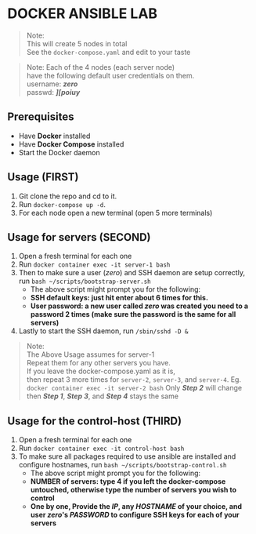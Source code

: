 # DOCKER ANSIBLE LAB

> Note: \
> This will create 5 nodes in total \
> See the `docker-compose.yaml` and edit to your taste

> Note:
> Each of the 4 nodes (each server node) \
> have the following default user credentials on them. \
> username: **_zero_** \
> passwd: **_\][poiuy_**


## Prerequisites 
- Have **Docker** installed
- Have **Docker Compose** installed
- Start the Docker daemon

## Usage (FIRST)

1. Git clone the repo and cd to it.
2. Run `docker-compose up -d`.
3. For each node open a new terminal (open 5 more terminals)

## Usage for servers (SECOND)
1. Open a fresh terminal for each one
2. Run `docker container exec -it server-1 bash`
3. Then to make sure a user (_zero_) and SSH daemon are setup correctly, run `bash ~/scripts/bootstrap-server.sh`
   - The above script might prompt you for the following:
   - **SSH default keys: just hit enter about 6 times for this.**
   - **User password: a new user called _zero_ was created you need to a password 2 times (make sure the password is the same for all servers)**
4. Lastly to start the SSH daemon, run `/sbin/sshd -D &`

> Note: \
> The Above Usage assumes for server-1 \
> Repeat them for any other servers you have. \
> If you leave the docker-compose.yaml as it is, \
> then repeat 3 more times for `server-2`, `server-3`, and `server-4`.
> Eg. `docker container exec -it server-2 bash`
> Only **_Step 2_** will change then  **_Step 1_**, **_Step 3_**, and **_Step 4_** stays the same


## Usage for the control-host (THIRD)
1. Open a fresh terminal for each one
2. Run `docker container exec -it control-host bash`
3. To make sure all packages required to use ansible are installed and configure hostnames, run `bash ~/scripts/bootstrap-control.sh`
   - The above script might prompt you for the following:
   - **NUMBER of servers: type 4 if you left the docker-compose untouched, otherwise type the number of servers you wish to control**
   - **One by one, Provide the _IP_, any _HOSTNAME_ of your choice, and user _zero_'s _PASSWORD_ to configure SSH keys for each of your servers**
